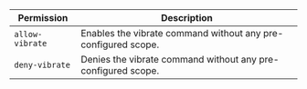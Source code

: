 | Permission | Description |
|------|-----|
|`allow-vibrate`|Enables the vibrate command without any pre-configured scope.|
|`deny-vibrate`|Denies the vibrate command without any pre-configured scope.|
